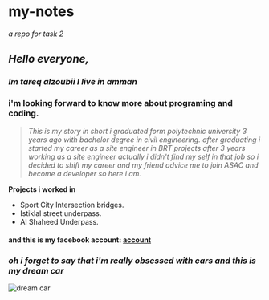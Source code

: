 # my-notes
_a repo for task 2_

## **_Hello everyone,_**

### _Im tareq alzoubii I live in amman_

### i'm looking forward to know more about programing and coding.

> _This is my story in short
i graduated form polytechnic university 3 years ago with bachelor degree in civil engineering.
after graduating i started my career as a site engineer in BRT projects
 after 3 years working as a site engineer actually i didn't find my self in that job so i decided to shift my career and my friend advice me to join ASAC and become a developer so here i am._

 **Projects i worked in**
 * Sport City Intersection bridges.
 * Istiklal street underpass.
 * Al Shaheed Underpass. 


  #### **and this is my facebook account:** [account](www.facebook.com/tareq.zoubii)

  ### _oh i forget to say that i'm really obsessed with cars and this is my dream car_
![dream car](https://www.mercedes-benz.co.th/en/passengercars/mercedes-benz-cars/models/g-class/suv-w463/offers-and-services/special-edition/sporty/_jcr_content/par/productinfotextimage/media2/slides/videoimageslide_3014/image.MQ4.12.20190826105423.jpeg)
